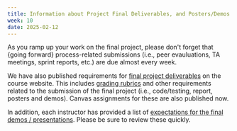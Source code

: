 ```yaml
---
title: Information about Project Final Deliverables, and Posters/Demos
week: 10
date: 2025-02-12
---
```

As you ramp up your work on the final project, please don't forget that {going forward} process-related submissions (i.e., peer evauluations, TA meetings, sprint reports, etc.) are due almost every week.

We have also published requirements for [final project deliverables](https://neu-se.github.io/CS4530-Spring-2025/assignments/project-deliverable) on the course website. This includes [grading rubrics](https://neu-se.github.io/CS4530-Spring-2025/assignments/project-grading) and other requirements related to the submission of the final project (i.e., code/testing, report, posters and demos). Canvas assignments for these are also published now.

In addition, each instructor has provided a list of [expectations for the final demos / presentations](https://neu-se.github.io/CS4530-Spring-2025/assignments/project-grading#posters-and-demo-10). Please be sure to review these quickly.